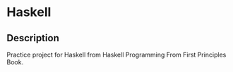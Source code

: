 # Haskell

## Description

Practice project for Haskell from Haskell Programming From First Principles Book. 